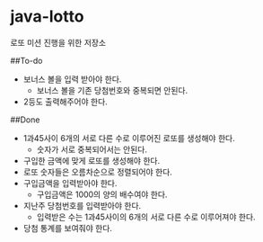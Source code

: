 # java-lotto
로또 미션 진행을 위한 저장소

##To-do
 - 보너스 볼을 입력 받아야 한다.
    - 보너스 볼을 기존 당첨번호와 중복되면 안된다.
 - 2등도 출력해주어야 한다.
 
##Done
 - 1과45사이 6개의 서로 다른 수로 이루어진 로또를 생성해야 한다.
    - 숫자가 서로 중복되어서는 안된다.
 - 구입한 금액에 맞게 로또를 생성해야 한다.
 - 로또 숫자들은 오름차순으로 정렬되어야 한다.
 - 구입금액을 입력받아야 한다.
   - 구입금액은 1000의 양의 배수여야 한다.
 - 지난주 당첨번호를 입력받아야 한다.
   - 입력받은 수는 1과45사이의 6개의 서로 다른 수로 이루어져야 한다.
 - 당첨 통계를 보여줘야 한다.
